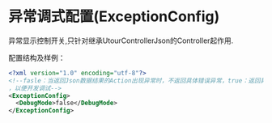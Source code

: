 # 异常调式配置(ExceptionConfig)

异常显示控制开关,只针对继承UtourControllerJson的Controller起作用.
  
配置结构及样例：
```xml
<?xml version="1.0" encoding="utf-8"?>
<!--fasle：当返回Json数据结果的Action出现异常时，不返回具体错误异常，true：返回具体的错误异常信息
，以便开发调试-->
<ExceptionConfig>
  <DebugMode>false</DebugMode>
</ExceptionConfig>
````

